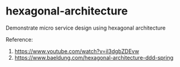 # hexagonal-architecture
Demonstrate micro service design using hexagonal architecture

Reference:
1. https://www.youtube.com/watch?v=il3dgbZDEvw
2. https://www.baeldung.com/hexagonal-architecture-ddd-spring
